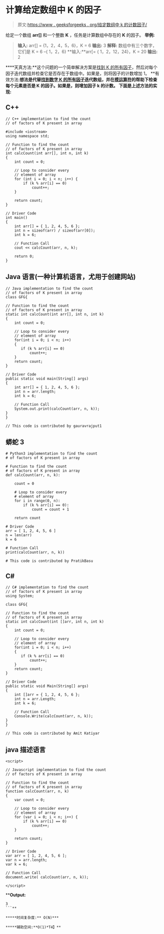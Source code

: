 # 计算给定数组中 K 的因子

> 原文:[https://www . geeksforgeeks . org/给定数组中 k 的计数因子/](https://www.geeksforgeeks.org/count-the-factors-of-k-present-in-the-given-array/)

给定一个数组 **arr[]** 和一个整数 **K** ，任务是计算数组中存在的 **K** 的因子。
**举例:**

> **输入:** arr[] = {1，2，4，5，6}，K = 6
> **输出:** 3
> **解释:**
> 数组中有三个数字，它们是 K = 6 –{ 1，2，6}
> **输入:**arr[= { 1，2，12，24}，K = 20
> **输出:** 2

****天真方法:**这个问题的一个简单解决方案是[找到 K 的所有因子](https://www.geeksforgeeks.org/find-divisors-natural-number-set-1/)，然后对每个因子迭代数组并检查它是否存在于数组中。如果是，则将因子的计数增加 1。
**有效方法:**想法是代替[找到数字 K 的所有因子](https://www.geeksforgeeks.org/find-divisors-natural-number-set-1/)迭代数组，并在[模运算符](https://www.geeksforgeeks.org/modulo-operator-in-c-cpp-with-examples/)的帮助下检查每个元素是否是 K 的因子。如果是，则增加因子 k 的计数。
下面是上述方法的实现:** 

## **C++**

```
// C++ implementation to find the count
// of factors of K present in array

#include <iostream>
using namespace std;

// Function to find the count
// of factors of K present in array
int calcCount(int arr[], int n, int k)
{
    int count = 0;

    // Loop to consider every
    // element of array
    for (int i = 0; i < n; i++) {
        if (k % arr[i] == 0)
            count++;
    }

    return count;
}

// Driver Code
int main()
{
    int arr[] = { 1, 2, 4, 5, 6 };
    int n = sizeof(arr) / sizeof(arr[0]);
    int k = 6;

    // Function Call
    cout << calcCount(arr, n, k);

    return 0;
}
```

## **Java 语言(一种计算机语言，尤用于创建网站)**

```
// Java implementation to find the count
// of factors of K present in array
class GFG{

// Function to find the count
// of factors of K present in array
static int calcCount(int arr[], int n, int k)
{
    int count = 0;

    // Loop to consider every
    // element of array
    for(int i = 0; i < n; i++)
    {
       if (k % arr[i] == 0)
           count++;
    }
    return count;
}

// Driver Code
public static void main(String[] args)
{
    int arr[] = { 1, 2, 4, 5, 6 };
    int n = arr.length;
    int k = 6;

    // Function Call
    System.out.print(calcCount(arr, n, k));
}
}

// This code is contributed by gauravrajput1
```

## **蟒蛇 3**

```
# Python3 implementation to find the count
# of factors of K present in array

# Function to find the count
# of factors of K present in array
def calcCount(arr, n, k):

    count = 0

    # Loop to consider every
    # element of array
    for i in range(0, n):
        if (k % arr[i] == 0):
            count = count + 1

    return count

# Driver Code
arr = [ 1, 2, 4, 5, 6 ]
n = len(arr)
k = 6

# Function Call
print(calcCount(arr, n, k))

# This code is contributed by PratikBasu   
```

## **C#**

```
// C# implementation to find the count
// of factors of K present in array
using System;

class GFG{

// Function to find the count
// of factors of K present in array
static int calcCount(int []arr, int n, int k)
{
    int count = 0;

    // Loop to consider every
    // element of array
    for(int i = 0; i < n; i++)
    {
       if (k % arr[i] == 0)
           count++;
    }
    return count;
}

// Driver Code
public static void Main(String[] args)
{
    int []arr = { 1, 2, 4, 5, 6 };
    int n = arr.Length;
    int k = 6;

    // Function Call
    Console.Write(calcCount(arr, n, k));
}
}

// This code is contributed by Amit Katiyar
```

## **java 描述语言**

```
<script>

// Javascript implementation to find the count
// of factors of K present in array

// Function to find the count
// of factors of K present in array
function calcCount(arr, n, k)
{
    var count = 0;

    // Loop to consider every
    // element of array
    for (var i = 0; i < n; i++) {
        if (k % arr[i] == 0)
            count++;
    }

    return count;
}

// Driver Code
var arr = [ 1, 2, 4, 5, 6 ];
var n = arr.length;
var k = 6;

// Function Call
document.write( calcCount(arr, n, k));

</script>
```

****Output:** 

```
3
```** 

*****时间复杂度:** O(N)***

*****辅助空间:**O(1)*T4】**